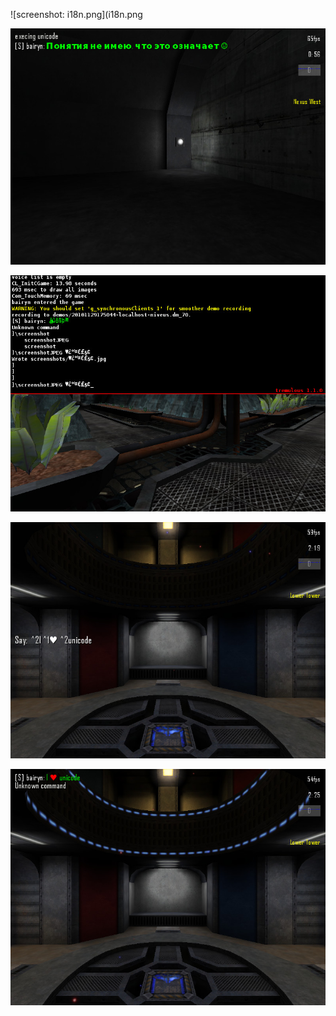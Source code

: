![screenshot: i18n.png](i18n.png

![screenshot: shot-i18n-chat.jpg](shot-i18n-chat.jpg)

![screenshot: shot-i18n-console.jpg](shot-i18n-console.jpg)

![screenshot: i18n-shot-chatfield.jpg](i18n-shot-chatfield.jpg)

![screenshot: i18n-shot-chatfeed.jpg](i18n-shot-chatfeed.jpg)
